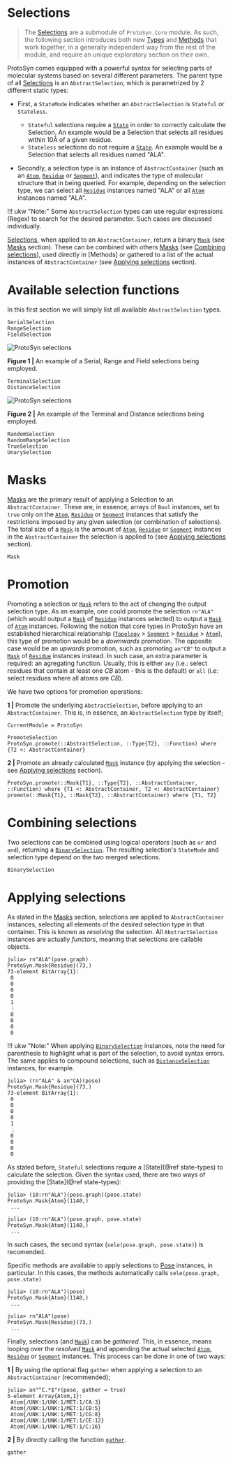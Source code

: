 # Selections

> The [Selections](@ref) are a submodule of `ProtoSyn.Core` module. As such, the following section introduces both new [Types](@ref) and [Methods](@ref) that work together, in a generally independent way from the rest of the module, and require an unique exploratory section on their own.
 
ProtoSyn comes equipped with a powerful syntax for selecting parts of molecular systems based on several different parameters. The parent type of all [Selections](@ref) is an `AbstractSelection`, which is parametrized by 2 different static types:

* First, a `StateMode` indicates whether an `AbstractSelection` is `Stateful` or `Stateless`.
    * `Stateful` selections require a [`State`](@ref) in order to correctly calculate the Selection. An example would be a Selection that selects all residues within 10Å of a given residue.
    * `Stateless` selections do not require a [`State`](@ref). An example would be a Selection that selects all residues named "ALA".

* Secondly, a selection type is an instance of `AbstractContainer` (such as an [`Atom`](@ref), [`Residue`](@ref) or [`Segment`](@ref)), and indicates the type of molecular structure that in being queried. For example, depending on the selection type, we can select all [`Residue`](@ref) instances named "ALA" or all [`Atom`](@ref) instances named "ALA".

!!! ukw "Note:"
    Some `AbstractSelection` types can use regular expressions (Regex) to search for the desired parameter. Such cases are discussed individually.

[Selections](@ref), when applied to an `AbstractContainer`, return a binary [`Mask`](@ref) \(see [Masks](@ref) section). These can be combined with others [Masks](@ref) \(see [Combining selections](@ref)), used directly in [Methods] or gathered to a list of the actual instances of `AbstractContainer` (see [Applying selections](@ref) section).


# Available selection functions

In this first section we will simply list all available `AbstractSelection` types.

```@docs
SerialSelection
RangeSelection
FieldSelection
```

![ProtoSyn selections](../../assets/ProtoSyn-select1.png)

**Figure 1 |** An example of a Serial, Range and Field selections being employed.

```@docs
TerminalSelection
DistanceSelection
```

![ProtoSyn selections](../../assets/ProtoSyn-select2.png)

**Figure 2 |** An example of the Terminal and Distance selections being employed.

```@docs
RandomSelection
RandomRangeSelection
TrueSelection
UnarySelection
```


# Masks

[Masks](@ref) are the primary result of applying a Selection to an `AbstractContainer`. These are, in essence, arrays of `Bool` instances, set to `true` only on the [`Atom`](@ref), [`Residue`](@ref) or [`Segment`](@ref) instances that satisfy the restrictions imposed by any given selection (or combination of selections). The total size of a [`Mask`](@ref) is the amount of [`Atom`](@ref), [`Residue`](@ref) or [`Segment`](@ref) instances in the `AbstractContainer` the selection is applied to (see [Applying selections](@ref) section).

```@docs
Mask
```

# Promotion

Promoting a selection or [`Mask`](@ref) refers to the act of changing the output
selection type. As an example, one could promote the selection `rn"ALA"` (which would output a [`Mask`](@ref) of [`Residue`](@ref) instances selected) to output a [`Mask`](@ref) of [`Atom`](@ref) instances. Following the notion that core types in ProtoSyn have an established hierarchical relationship ([`Topology`](@ref) > [`Segment`](@ref) > [`Residue`](@ref) > [`Atom`](@ref)), this type of promotion would be a _downwards_ promotion. The opposite case would be an _upwards_ promotion, such as promoting `an"CB"` to output a [`Mask`](@ref) of [`Residue`](@ref) instances instead. In such case, an extra parameter is required:
an agregating function. Usually, this is either `any` (i.e.: select residues that contain at least one _CB_ atom - this is the default) or `all` (i.e: select residues where all atoms are _CB_).

We have two options for promotion operations:

**1 |** Promote the underlying `AbstractSelection`, before applying to an `AbstractContainer`. This is, in essence, an `AbstractSelection` type by itself;

```@meta
CurrentModule = ProtoSyn
```

```@docs
PromoteSelection
ProtoSyn.promote(::AbstractSelection, ::Type{T2}, ::Function) where {T2 <: AbstractContainer}
```

**2 |** Promote an already calculated [`Mask`](@ref) instance (by applying the selection - see [Applying selections](@ref) section).

```@docs
ProtoSyn.promote(::Mask{T1}, ::Type{T2}, ::AbstractContainer, ::Function) where {T1 <: AbstractContainer, T2 <: AbstractContainer}
promote(::Mask{T1}, ::Mask{T2}, ::AbstractContainer) where {T1, T2}
```


# Combining selections

Two selections can be combined using logical operators (such as `or` and `and`), returning a [`BinarySelection`](@ref). The resulting selection's `StateMode` and selection type depend on the two merged selections.

```@docs
BinarySelection
```

# Applying selections

As stated in the [Masks](@ref) section, selections are applied to `AbstractContainer` instances, selecting all elements of the desired selection type in that container. This is known as _resolving_ the selection. All `AbstractSelection` instances are actually _functors_, meaning that selections are callable objects.

```jldoctest
julia> rn"ALA"(pose.graph)
ProtoSyn.Mask{Residue}(73,)
73-element BitArray{1}:
 0
 0
 0
 0
 1
 ⋮
 0
 0
 0
 0
```

!!! ukw "Note:"
    When applying [`BinarySelection`](@ref) instances, note the need for parenthesis to highlight what is part of the selection, to avoid syntax errors. The same applies to compound selections, such as [`DistanceSelection`](@ref) instances, for example.

```jldoctest
julia> (rn"ALA" & an"CA)(pose)
ProtoSyn.Mask{Residue}(73,)
73-element BitArray{1}:
 0
 0
 0
 0
 1
 ⋮
 0
 0
 0
 0
```

As stated before, `Stateful` selections require a [State](@ref state-types) to calculate the selection. Given the syntax used, there are two ways of providing the [State](@ref state-types):

```jldoctest
julia> (10:rn"ALA")(pose.graph)(pose.state)
ProtoSyn.Mask{Atom}(1140,)
 ...

julia> (10:rn"ALA")(pose.graph, pose.state)
ProtoSyn.Mask{Atom}(1140,)
 ...
```

In such cases, the second syntax (`sele(pose.graph, pose.state)`) is recomended.

Specific methods are available to apply selections to [Pose](@ref) instances, in particular. In this cases, the methods automatically calls `sele(pose.graph, pose.state)`

```jldoctest
julia> (10:rn"ALA")(pose)
ProtoSyn.Mask{Atom}(1140,)
 ...

julia> rn"ALA"(pose)
ProtoSyn.Mask{Residue}(73,)
 ...
```

Finally, selections (and [`Mask`](@ref)) can be _gathered_. This, in essence, means looping over the _resolved_ [`Mask`](@ref) and appending the actual selected [`Atom`](@ref), [`Residue`](@ref) or [`Segment`](@ref) instances. This process can be done in one of two ways:

**1 |** By using the optional flag `gather` when applying a selection to an `AbstractContainer` (recommended);
```jldoctest
julia> an"^C.*$"r(pose, gather = true)
5-element Array{Atom,1}:
 Atom{/UNK:1/UNK:1/MET:1/CA:3}
 Atom{/UNK:1/UNK:1/MET:1/CB:5}
 Atom{/UNK:1/UNK:1/MET:1/CG:8}
 Atom{/UNK:1/UNK:1/MET:1/CE:12}
 Atom{/UNK:1/UNK:1/MET:1/C:16}
```

**2 |** By directly calling the function [`gather`](@ref).
```@docs
gather
```